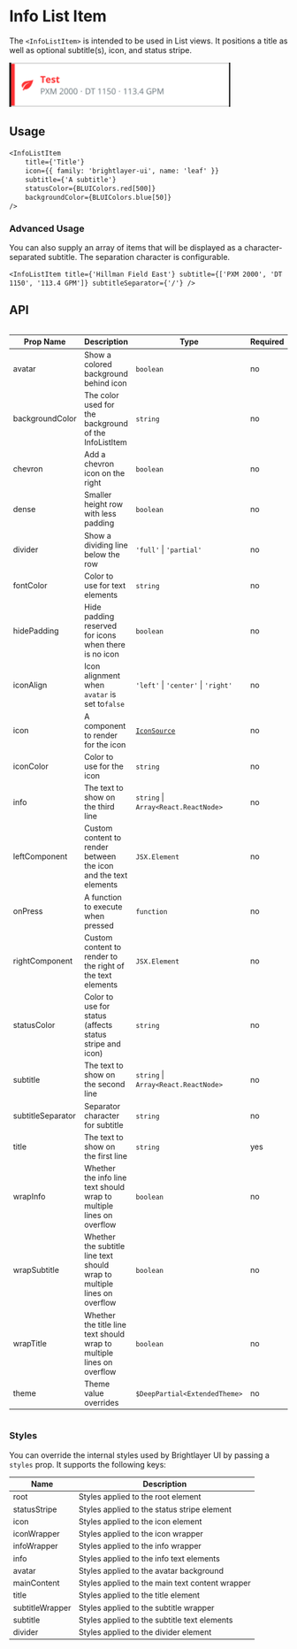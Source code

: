 # Info List Item

The `<InfoListItem>` is intended to be used in List views. It positions a title as well as optional subtitle(s), icon, and status stripe.

<img width="400" alt="Info List Item component" src="./images/infoListItem.png">

## Usage

```tsx
<InfoListItem
    title={'Title'}
    icon={{ family: 'brightlayer-ui', name: 'leaf' }}
    subtitle={'A subtitle'}
    statusColor={BLUIColors.red[500]}
    backgroundColor={BLUIColors.blue[50]}
/>
```

### Advanced Usage

You can also supply an array of items that will be displayed as a character-separated subtitle. The separation character is configurable.

```tsx
<InfoListItem title={'Hillman Field East'} subtitle={['PXM 2000', 'DT 1150', '113.4 GPM']} subtitleSeparator={'/'} />
```

## API

<div style="overflow: auto">

| Prop Name         | Description                                                              | Type                                 | Required | Default        |
| ----------------- | ------------------------------------------------------------------------ | ------------------------------------ | -------- | -------------- |
| avatar            | Show a colored background behind icon                                    | `boolean`                            | no       | `false`        |
| backgroundColor   | The color used for the background of the InfoListItem                    | `string`                             | no       |                |
| chevron           | Add a chevron icon on the right                                          | `boolean`                            | no       | `false`        |
| dense             | Smaller height row with less padding                                     | `boolean`                            | no       | `false`        |
| divider           | Show a dividing line below the row                                       | `'full'` \| `'partial'`              | no       |                |
| fontColor         | Color to use for text elements                                           | `string`                             | no       |                |
| hidePadding       | Hide padding reserved for icons when there is no icon                    | `boolean`                            | no       | `false`        |
| iconAlign         | Icon alignment when `avatar` is set to`false`                            | `'left'` \| `'center'` \| `'right'`  | no       | 'left'         |
| icon              | A component to render for the icon                                       | [`IconSource`](./Icons.md)           | no       |                |
| iconColor         | Color to use for the icon                                                | `string`                             | no       |                |
| info              | The text to show on the third line                                       | `string` \| `Array<React.ReactNode>` | no       |                |
| leftComponent     | Custom content to render between the icon and the text elements          | `JSX.Element`                        | no       |                |
| onPress           | A function to execute when pressed                                       | `function`                           | no       |                |
| rightComponent    | Custom content to render to the right of the text elements               | `JSX.Element`                        | no       |                |
| statusColor       | Color to use for status (affects status stripe and icon)                 | `string`                             | no       |                |
| subtitle          | The text to show on the second line                                      | `string` \| `Array<React.ReactNode>` | no       |                |
| subtitleSeparator | Separator character for subtitle                                         | `string`                             | no       | '·' ('\u00B7') |
| title             | The text to show on the first line                                       | `string`                             | yes      |                |
| wrapInfo          | Whether the info line text should wrap to multiple lines on overflow     | `boolean`                            | no       | `false`        |
| wrapSubtitle      | Whether the subtitle line text should wrap to multiple lines on overflow | `boolean`                            | no       | `false`        |
| wrapTitle         | Whether the title line text should wrap to multiple lines on overflow    | `boolean`                            | no       | `false`        |
| theme             | Theme value overrides                                                    | `$DeepPartial<ExtendedTheme>`        | no       |                |

</div>

### Styles

You can override the internal styles used by Brightlayer UI by passing a `styles` prop. It supports the following keys:

| Name            | Description                                     |
| --------------- | ----------------------------------------------- |
| root            | Styles applied to the root element              |
| statusStripe    | Styles applied to the status stripe element     |
| icon            | Styles applied to the icon element              |
| iconWrapper     | Styles applied to the icon wrapper              |
| infoWrapper     | Styles applied to the info wrapper              |
| info            | Styles applied to the info text elements        |
| avatar          | Styles applied to the avatar background         |
| mainContent     | Styles applied to the main text content wrapper |
| title           | Styles applied to the title element             |
| subtitleWrapper | Styles applied to the subtitle wrapper          |
| subtitle        | Styles applied to the subtitle text elements    |
| divider         | Styles applied to the divider element           |
